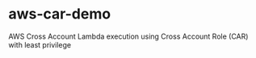 # aws-car-demo
AWS Cross Account Lambda execution using Cross Account Role (CAR) with least privilege
